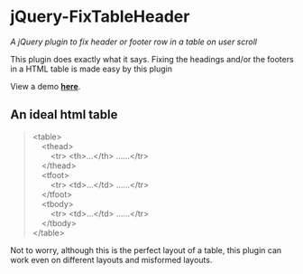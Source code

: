# jQuery-FixTableHeader
_A jQuery plugin to fix header or footer row in a table on user scroll_

This plugin does exactly what it says. Fixing the headings and/or the footers in a HTML table is made easy by this plugin

View a demo **<a href='#'>here</a></h4>**.

## An ideal html table

>&lt;table&gt;<br/>
>&nbsp;&nbsp;&nbsp;&nbsp;&lt;thead&gt;<br/>
>&nbsp;&nbsp;&nbsp;&nbsp;&nbsp;&nbsp;&nbsp;&nbsp;&lt;tr&gt;&nbsp;&lt;th&gt;...&lt;/th&gt;&nbsp;......&lt;/tr&gt;<br/>
>&nbsp;&nbsp;&nbsp;&nbsp;&lt;/thead&gt;<br/>
>&nbsp;&nbsp;&nbsp;&nbsp;&lt;tfoot&gt;<br/>
>&nbsp;&nbsp;&nbsp;&nbsp;&nbsp;&nbsp;&nbsp;&nbsp;&lt;tr&gt;&nbsp;&lt;td&gt;...&lt;/td&gt;&nbsp;......&lt;/tr&gt;<br/>
>&nbsp;&nbsp;&nbsp;&nbsp;&lt;/tfoot&gt;<br/>
>&nbsp;&nbsp;&nbsp;&nbsp;&lt;tbody&gt;<br/>
>&nbsp;&nbsp;&nbsp;&nbsp;&nbsp;&nbsp;&nbsp;&nbsp;&lt;tr&gt;&nbsp;&lt;td&gt;...&lt;/td&gt;&nbsp;......&lt;/tr&gt;<br/>
>&nbsp;&nbsp;&nbsp;&nbsp;&lt;/tbody&gt;<br/>
>&lt;/table&gt;

Not to worry, although this is the perfect layout of a table, this plugin can work even on different layouts and misformed layouts.

